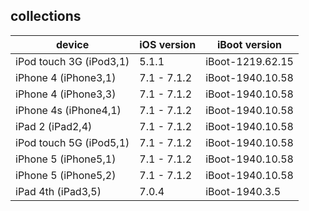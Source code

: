 ## collections

| device | iOS version | iBoot version |  
|---------|----------|----------|  
| iPod touch 3G (iPod3,1) | 5.1.1 | iBoot-1219.62.15 |  
| iPhone 4 (iPhone3,1) | 7.1 - 7.1.2 | iBoot-1940.10.58 |  
| iPhone 4 (iPhone3,3) | 7.1 - 7.1.2 | iBoot-1940.10.58 |  
| iPhone 4s (iPhone4,1) | 7.1 - 7.1.2 | iBoot-1940.10.58 |  
| iPad 2 (iPad2,4) | 7.1 - 7.1.2 | iBoot-1940.10.58 |  
| iPod touch 5G (iPod5,1) | 7.1 - 7.1.2 | iBoot-1940.10.58 |  
| iPhone 5 (iPhone5,1) | 7.1 - 7.1.2 | iBoot-1940.10.58 |  
| iPhone 5 (iPhone5,2) | 7.1 - 7.1.2 | iBoot-1940.10.58 |  
| iPad 4th (iPad3,5) | 7.0.4 | iBoot-1940.3.5 |  
